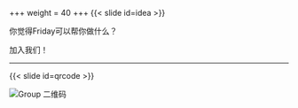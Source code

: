 +++
weight = 40
+++
{{< slide id=idea >}}

你觉得Friday可以帮你做什么？

加入我们！

---

{{< slide id=qrcode >}}

![Group 二维码](qrcode.jpg)



